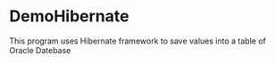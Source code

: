 # DemoHibernate
This program uses Hibernate framework to save values into a table of Oracle Datebase
